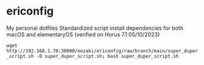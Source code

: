 # ericonfig
My personal dotfiles
Standardized script install dependencies for both macOS and elementaryOS (verified on Horus 7.1 05/10/2023)

```wget http://192.168.1.78:30000/eozaki/ericonfig/raw/branch/main/super_duper_script.sh -O super_duper_script.sh; bash super_duper_script.sh```
